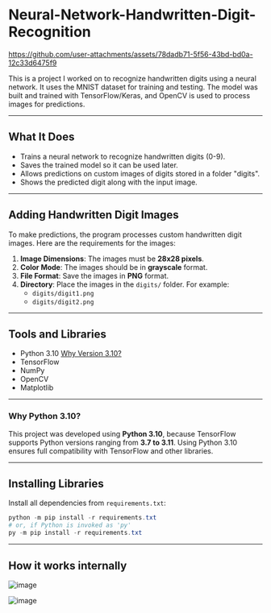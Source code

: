 # Neural-Network-Handwritten-Digit-Recognition

https://github.com/user-attachments/assets/78dadb71-5f56-43bd-bd0a-12c33d6475f9

This is a project I worked on to recognize handwritten digits using a neural network. It uses the MNIST dataset for training and testing. The model was built and trained with TensorFlow/Keras, and OpenCV is used to process images for predictions.

---

## What It Does
- Trains a neural network to recognize handwritten digits (0-9).
- Saves the trained model so it can be used later.
- Allows predictions on custom images of digits stored in a folder "digits".
- Shows the predicted digit along with the input image.

---

## Adding Handwritten Digit Images
To make predictions, the program processes custom handwritten digit images. Here are the requirements for the images:

1. **Image Dimensions**: The images must be **28x28 pixels**.
2. **Color Mode**: The images should be in **grayscale** format.
3. **File Format**: Save the images in **PNG** format.
4. **Directory**: Place the images in the `digits/` folder. For example:
   - `digits/digit1.png`
   - `digits/digit2.png`

---

## Tools and Libraries
- Python 3.10 [Why Version 3.10?](#why-python-310)
- TensorFlow
- NumPy
- OpenCV
- Matplotlib

---

### Why Python 3.10?
This project was developed using **Python 3.10**, because TensorFlow supports Python versions ranging from **3.7 to 3.11**. Using Python 3.10 ensures full compatibility with TensorFlow and other libraries.

---

## Installing Libraries
Install all dependencies from `requirements.txt`:
```powershell
python -m pip install -r requirements.txt
# or, if Python is invoked as 'py'
py -m pip install -r requirements.txt
```
---

## How it works internally

 ![image](https://github.com/user-attachments/assets/59431cd7-30ab-47bf-bd0b-05b4c3b4e0d7)

 ![image](https://github.com/user-attachments/assets/3654b9b0-cc2e-4b60-a524-503bd2eb51fb)


